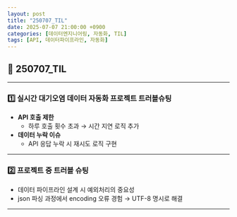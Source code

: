 ```yaml
---
layout: post
title: "250707_TIL"
date: 2025-07-07 21:00:00 +0900
categories: [데이터엔지니어링, 자동화, TIL]
tags: [API, 데이터파이프라인, 자동화]
---
```


<style>
  .initial-content, .search-content {
      padding-left: 40px;
      padding-right: 40px;
  }
</style>

<h2>📘 250707_TIL</h2>

---

<h3>1️⃣ 실시간 대기오염 데이터 자동화 프로젝트 트러블슈팅</h3>

- **API 호출 제한**
  - 하루 호출 횟수 초과 → 시간 지연 로직 추가
- **데이터 누락 이슈**
  - API 응답 누락 시 재시도 로직 구현

---

<h3>2️⃣ 프로젝트 중 트러블 슈팅</h3>

- 데이터 파이프라인 설계 시 예외처리의 중요성
- json 파싱 과정에서 encoding 오류 경험 → UTF-8 명시로 해결

---

